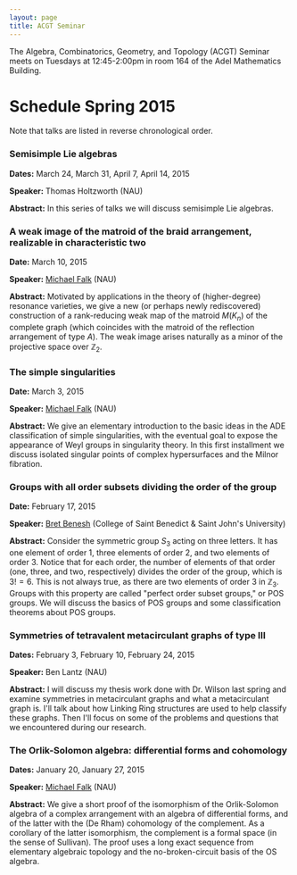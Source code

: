 ```yaml
---
layout: page
title: ACGT Seminar
---
```


The Algebra, Combinatorics, Geometry, and Topology (ACGT) Seminar meets on Tuesdays at 12:45-2:00pm in room 164 of the Adel Mathematics Building.

# Schedule Spring 2015 #

Note that talks are listed in reverse chronological order.

### Semisimple Lie algebras ###

**Dates:** March 24, March 31, April 7, April 14, 2015

**Speaker:** Thomas Holtzworth (NAU)

**Abstract:** In this series of talks we will discuss semisimple Lie algebras.

### A weak image of the matroid of the braid arrangement, realizable in characteristic two ###

**Date:** March 10, 2015

**Speaker:** [Michael Falk](https://www.cefns.nau.edu/~falk/) (NAU)

**Abstract:** Motivated by applications in the theory of (higher-degree) resonance varieties, we give a new (or perhaps newly rediscovered) construction of a rank-reducing weak map of the matroid $M(K_n)$ of the complete graph (which coincides with the matroid of the reflection arrangement of type $A$). The weak image arises naturally as a minor of the projective space over $\mathbb{Z}_2$.

### The simple singularities ###

**Date:** March 3, 2015

**Speaker:** [Michael Falk](https://www.cefns.nau.edu/~falk/) (NAU)

**Abstract:** We give an elementary introduction to the basic ideas in the ADE classification of simple singularities, with the eventual goal to expose the appearance of Weyl groups in singularity theory. In this first installment we discuss isolated singular points of complex hypersurfaces and the Milnor fibration.

### Groups with all order subsets dividing the order of the group ###

**Date:** February 17, 2015

**Speaker:** [Bret Benesh](http://www.users.csbsju.edu/~bbenesh/) (College of Saint Benedict & Saint John's University)

**Abstract:** Consider the symmetric group $S_3$ acting on three letters.  It has one element of order $1$, three elements of order $2$, and two elements of order $3$.  Notice that for each order, the number of elements of that order (one, three, and two, respectively) divides the order of the group, which is $3!=6$.  This is not always true, as there are two elements of order $3$ in $\mathbb{Z}_3$.  Groups with this property are called "perfect order subset groups," or POS groups.  We will discuss the basics of POS groups and some classification theorems about POS groups.

### Symmetries of tetravalent metacirculant graphs of type III ###

**Dates:** February 3, February 10, February 24, 2015

**Speaker:** Ben Lantz (NAU)

**Abstract:** I will discuss my thesis work done with Dr. Wilson last spring and examine symmetries in metacirculant graphs and what a metacirculant graph is. I'll talk about how Linking Ring structures are used to help classify these graphs. Then I'll focus on some of the problems and questions that we encountered during our research.

### The Orlik-Solomon algebra: differential forms and cohomology ###

**Dates:** January 20, January 27, 2015

**Speaker:** [Michael Falk](https://www.cefns.nau.edu/~falk/) (NAU)

**Abstract:** We give a short proof of the isomorphism of the Orlik-Solomon algebra of a complex arrangement with an algebra of differential forms, and of the latter with the (De Rham) cohomology of the complement. As a corollary of the latter isomorphism, the complement is a formal space (in the sense of Sullivan). The proof uses a long exact sequence from elementary algebraic topology and the no-broken-circuit basis of the OS algebra.
